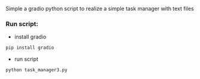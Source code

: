 Simple a gradio python script to realize a simple task manager with text files

### Run script:
- install gradio
```bash
pip install gradio
```
- run script
```bash
python task_manager3.py
```
